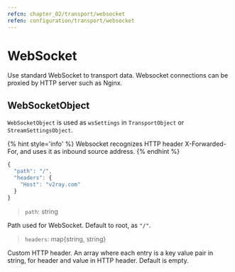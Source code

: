 ```yaml
---
refcn: chapter_02/transport/websocket
refen: configuration/transport/websocket
---
```

# WebSocket

Use standard WebSocket to transport data. Websocket connections can be proxied by HTTP server such as Nginx.

## WebSocketObject

`WebSocketObject` is used as `wsSettings` in `TransportObject` or `StreamSettingsObject`.

{% hint style='info' %} Websocket recognizes HTTP header X-Forwarded-For, and uses it as inbound source address. {% endhint %}

```javascript
{
  "path": "/",
  "headers": {
    "Host": "v2ray.com"
  }
}
```

> `path`: string

Path used for WebSocket. Default to root, as `"/"`.

> `headers`: map{string, string}

Custom HTTP header. An array where each entry is a key value pair in string, for header and value in HTTP header. Default is empty.